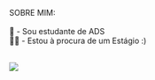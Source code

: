 SOBRE MIM:<br><br>
💬 - Sou estudante de ADS<br>🧑‍💻 - Estou à procura de um Estágio :)<br><br>

[![](https://visitcount.itsvg.in/api?id=imMelie&icon=2&color=12)](https://visitcount.itsvg.in)
